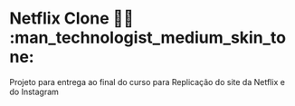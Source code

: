 # Netflix Clone :man_technologist: :man_technologist_medium_skin_tone:

Projeto para entrega ao final do curso para Replicação do site da Netflix e do Instagram